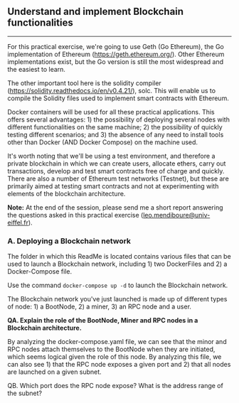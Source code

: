 ## Understand and implement Blockchain functionalities
-------------

For this practical exercise, we're going to use Geth (Go Ethereum), the Go implementation of Ethereum (https://geth.ethereum.org/). Other Ethereum implementations exist, but the Go version is still the most widespread and the easiest to learn.

The other important tool here is the solidity compiler (https://solidity.readthedocs.io/en/v0.4.21/), solc. This will enable us to compile the Solidity files used to implement smart contracts with Ethereum.

Docker containers will be used for all these practical applications. This offers several advantages: 1) the possibility of deploying several nodes with different functionalities on the same machine; 2) the possibility of quickly testing different scenarios; and 3) the absence of any need to install tools other than Docker (AND Docker Compose) on the machine used.

It's worth noting that we'll be using a test environment, and therefore a private blockchain in which we can create users, allocate ethers, carry out transactions, develop and test smart contracts free of charge and quickly. There are also a number of Ethereum test networks (Testnet), but these are primarily aimed at testing smart contracts and not at experimenting with elements of the blockchain architecture.

**Note:** At the end of the session, please send me a short report answering the questions asked in this practical exercise (leo.mendiboure@univ-eiffel.fr).

### A. Deploying a Blockchain network

The folder in which this ReadMe is located contains various files that can be used to launch a Blockchain network, including 1) two DockerFiles and 2) a Docker-Compose file.

Use the command `docker-compose up -d` to launch the Blockchain network.

The Blockchain network you've just launched is made up of different types of node: 1) a BootNode, 2) a miner, 3) an RPC node and a user.

**QA. Explain the role of the BootNode, Miner and RPC nodes in a Blockchain architecture.**

By analyzing the docker-compose.yaml file, we can see that the minor and RPC nodes attach themselves to the BootNode when they are initiated, which seems logical given the role of this node. By analyzing this file, we can also see 1) that the RPC node exposes a given port and 2) that all nodes are launched on a given subnet.

QB. Which port does the RPC node expose? What is the address range of the subnet?
